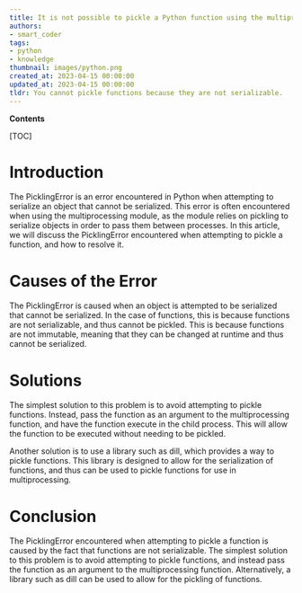 ```yaml
---
title: It is not possible to pickle a Python function using the multiprocessing module, which results in a picklingerror
authors:
- smart_coder
tags:
- python
- knowledge
thumbnail: images/python.png
created_at: 2023-04-15 00:00:00
updated_at: 2023-04-15 00:00:00
tldr: You cannot pickle functions because they are not serializable.
---
```


**Contents**

[TOC]

# Introduction

The PicklingError is an error encountered in Python when attempting to serialize an object that cannot be serialized. This error is often encountered when using the multiprocessing module, as the module relies on pickling to serialize objects in order to pass them between processes. In this article, we will discuss the PicklingError encountered when attempting to pickle a function, and how to resolve it.

# Causes of the Error

The PicklingError is caused when an object is attempted to be serialized that cannot be serialized. In the case of functions, this is because functions are not serializable, and thus cannot be pickled. This is because functions are not immutable, meaning that they can be changed at runtime and thus cannot be serialized.

# Solutions

The simplest solution to this problem is to avoid attempting to pickle functions. Instead, pass the function as an argument to the multiprocessing function, and have the function execute in the child process. This will allow the function to be executed without needing to be pickled.

Another solution is to use a library such as dill, which provides a way to pickle functions. This library is designed to allow for the serialization of functions, and thus can be used to pickle functions for use in multiprocessing.

# Conclusion

The PicklingError encountered when attempting to pickle a function is caused by the fact that functions are not serializable. The simplest solution to this problem is to avoid attempting to pickle functions, and instead pass the function as an argument to the multiprocessing function. Alternatively, a library such as dill can be used to allow for the pickling of functions.
